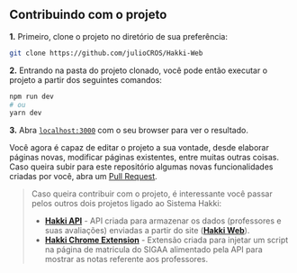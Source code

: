 ## Contribuindo com o projeto

**1.** Primeiro, clone o projeto no diretório de sua preferência:
```bash
git clone https://github.com/julioCROS/Hakki-Web
```

**2.** Entrando na pasta do projeto clonado, você pode então executar o projeto a partir dos seguintes comandos:
```bash
npm run dev
# ou
yarn dev
```

**3.** Abra [`localhost:3000`](http://localhost:3000) com o seu browser para ver o resultado.

Você agora é capaz de editar o projeto a sua vontade, desde elaborar páginas novas, modificar páginas existentes, entre muitas outras coisas. Caso queira subir para este repositório algumas novas funcionalidades criadas por você, abra um [Pull Request](https://docs.github.com/pt/pull-requests/collaborating-with-pull-requests/proposing-changes-to-your-work-with-pull-requests/creating-a-pull-request).

>Caso queira contribuir com o projeto, é interessante você passar pelos outros dois projetos ligado ao Sistema Hakki:
> - [**Hakki API**](https://github.com/julioCROS/Hakki-API) - API criada para armazenar os dados (professores e suas avaliações) enviadas a partir do site ([**Hakki Web**](https://github.com/julioCROS/Hakki-Web/)).
> - [**Hakki Chrome Extension**](https://github.com/julioCROS/Hakki-Extension) - Extensão criada para injetar um script na página de matricula do SIGAA alimentado pela API para mostrar as notas referente aos professores.
